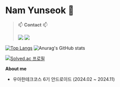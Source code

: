 # Nam Yunseok 👻

>📫 **Contact** 📫
><br/>
><br/>
><a href="https://velog.io/@yunsuk0328"><img src="https://img.shields.io/badge/Velog-1EBC8F?style=for-the-badge&logo=velog&logoColor=white"/></a> <a href="mailto:namyunseok0328@gmail.com"><img src="https://img.shields.io/badge/namyunseok0328@gmail.com-D14836?style=for-the-badge&logo=gmail&logoColor=white"/></a>


[![Top Langs](https://github-readme-stats.vercel.app/api/top-langs/?username=Namyunsuk&layout=donut&hide=python,JavaScript,c,css,cython,html,jupyter%20notebook,fortran,shell,hack,smarty)](https://github.com/Namyunsuk/github-readme-stats)
![Anurag's GitHub stats](https://github-readme-stats.vercel.app/api?username=Namyunsuk&show_icons=true)  

[![Solved.ac
프로필](http://mazassumnida.wtf/api/generate_badge?boj=yunsuk0328)](https://solved.ac/yunsuk0328)

**About me**
- 우아한테크코스 6기 안드로이드 (2024.02 ~ 2024.11)
